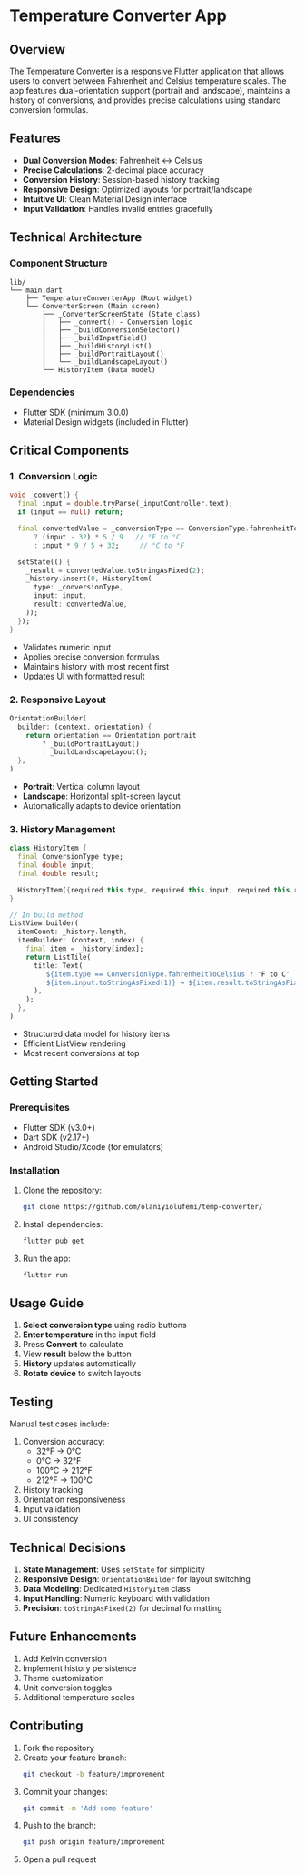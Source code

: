 # Temperature Converter App

## Overview
The Temperature Converter is a responsive Flutter application that allows users to convert between Fahrenheit and Celsius temperature scales. The app features dual-orientation support (portrait and landscape), maintains a history of conversions, and provides precise calculations using standard conversion formulas.

## Features
- **Dual Conversion Modes**: Fahrenheit ↔ Celsius
- **Precise Calculations**: 2-decimal place accuracy
- **Conversion History**: Session-based history tracking
- **Responsive Design**: Optimized layouts for portrait/landscape
- **Intuitive UI**: Clean Material Design interface
- **Input Validation**: Handles invalid entries gracefully

## Technical Architecture

### Component Structure
```
lib/
└── main.dart
    ├── TemperatureConverterApp (Root widget)
    └── ConverterScreen (Main screen)
        ├── _ConverterScreenState (State class)
        │   ├── _convert() - Conversion logic
        │   ├── _buildConversionSelector()
        │   ├── _buildInputField()
        │   ├── _buildHistoryList()
        │   ├── _buildPortraitLayout()
        │   └── _buildLandscapeLayout()
        └── HistoryItem (Data model)
```

### Dependencies
- Flutter SDK (minimum 3.0.0)
- Material Design widgets (included in Flutter)

## Critical Components

### 1. Conversion Logic
```dart
void _convert() {
  final input = double.tryParse(_inputController.text);
  if (input == null) return;

  final convertedValue = _conversionType == ConversionType.fahrenheitToCelsius
      ? (input - 32) * 5 / 9   // °F to °C
      : input * 9 / 5 + 32;     // °C to °F

  setState(() {
    _result = convertedValue.toStringAsFixed(2);
    _history.insert(0, HistoryItem(
      type: _conversionType,
      input: input,
      result: convertedValue,
    ));
  });
}
```
- Validates numeric input
- Applies precise conversion formulas
- Maintains history with most recent first
- Updates UI with formatted result

### 2. Responsive Layout
```dart
OrientationBuilder(
  builder: (context, orientation) {
    return orientation == Orientation.portrait
        ? _buildPortraitLayout()
        : _buildLandscapeLayout();
  },
)
```
- **Portrait**: Vertical column layout
- **Landscape**: Horizontal split-screen layout
- Automatically adapts to device orientation

### 3. History Management
```dart
class HistoryItem {
  final ConversionType type;
  final double input;
  final double result;

  HistoryItem({required this.type, required this.input, required this.result});
}

// In build method
ListView.builder(
  itemCount: _history.length,
  itemBuilder: (context, index) {
    final item = _history[index];
    return ListTile(
      title: Text(
        '${item.type == ConversionType.fahrenheitToCelsius ? 'F to C' : 'C to F'}: '
        '${item.input.toStringAsFixed(1)} → ${item.result.toStringAsFixed(1)}',
      ),
    );
  },
)
```
- Structured data model for history items
- Efficient ListView rendering
- Most recent conversions at top

## Getting Started

### Prerequisites
- Flutter SDK (v3.0+)
- Dart SDK (v2.17+)
- Android Studio/Xcode (for emulators)

### Installation
1. Clone the repository:
   ```bash
   git clone https://github.com/olaniyiolufemi/temp-converter/
   ```
2. Install dependencies:
   ```bash
   flutter pub get
   ```
3. Run the app:
   ```bash
   flutter run
   ```

## Usage Guide
1. **Select conversion type** using radio buttons
2. **Enter temperature** in the input field
3. Press **Convert** to calculate
4. View **result** below the button
5. **History** updates automatically
6. **Rotate device** to switch layouts

## Testing
Manual test cases include:
1. Conversion accuracy:
   - 32°F → 0°C
   - 0°C → 32°F
   - 100°C → 212°F
   - 212°F → 100°C
2. History tracking
3. Orientation responsiveness
4. Input validation
5. UI consistency

## Technical Decisions
1. **State Management**: Uses `setState` for simplicity
2. **Responsive Design**: `OrientationBuilder` for layout switching
3. **Data Modeling**: Dedicated `HistoryItem` class
4. **Input Handling**: Numeric keyboard with validation
5. **Precision**: `toStringAsFixed(2)` for decimal formatting

## Future Enhancements
1. Add Kelvin conversion
2. Implement history persistence
3. Theme customization
4. Unit conversion toggles
5. Additional temperature scales

## Contributing
1. Fork the repository
2. Create your feature branch:
   ```bash
   git checkout -b feature/improvement
   ```
3. Commit your changes:
   ```bash
   git commit -m 'Add some feature'
   ```
4. Push to the branch:
   ```bash
   git push origin feature/improvement
   ```
5. Open a pull request
